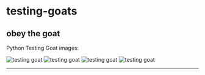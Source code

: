 testing-goats
=============

obey the goat
-------------

Python Testing Goat images:

![testing goat](https://raw.github.com/cgoldberg/testing-goats/master/kid-goat_small.png "kid goat")
![testing goat](https://raw.github.com/cgoldberg/testing-goats/master/kid-goat_large.png "kid goat")
![testing goat](https://raw.github.com/cgoldberg/testing-goats/master/baby-goats_small.png "baby goats")
![testing goat](https://raw.github.com/cgoldberg/testing-goats/master/baby-goats_small.png "baby goats")

----
